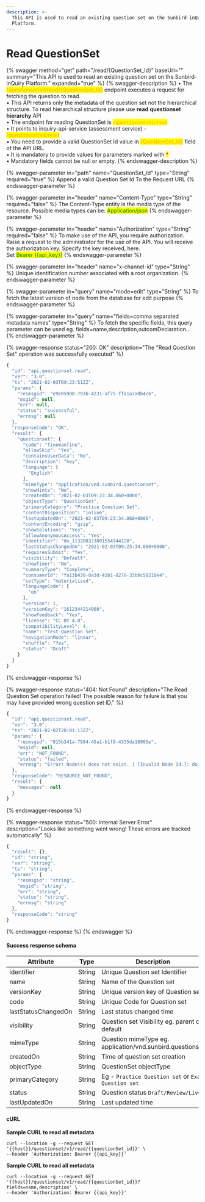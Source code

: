 ```yaml
---
description: >-
  This API is used to read an existing question set on the Sunbird-inQuiry
  Platform.
---
```


# Read QuestionSet

{% swagger method="get" path="/read/{QuestionSet_Id}" baseUrl="" summary="This API is used to read an existing question set on the Sunbird-inQuiry Platform." expanded="true" %}
{% swagger-description %}
• The <mark style="color:orange;">/questionset/v1/read/{QuestionSet\_Id}</mark> endpoint executes a request for fetching the question to read.\
• This API returns only the metadata of the question set not the hierarchical structure. To read  hierarchical structure please use **read** **questionset hierarchy** API\
• The endpoint for reading QuestionSet is <mark style="color:orange;">`/questionset/v1/read`</mark>\
• It points to inquiry-api-service (assessment service)  - <mark style="color:orange;">/questionset/v4/read</mark>\
• You need to provide a valid QuestionSet Id value in <mark style="color:orange;">{QuestionSet\_Id}</mark> field of the API URL. \
• It is mandatory to provide values for parameters marked with <mark style="color:red;">\*</mark>\
• Mandatory fields cannot be null or empty.
{% endswagger-description %}

{% swagger-parameter in="path" name="QuestionSet_Id" type="String" required="true" %}
Append a valid Question Set Id To the Request URL
{% endswagger-parameter %}

{% swagger-parameter in="header" name="Content-Type" type="String" required="false" %}
The Content-Type entity is the media type of the resource. Possible media types can be: <mark style="color:green;">Application/json</mark>
{% endswagger-parameter %}

{% swagger-parameter in="header" name="Authorization" type="String" required="false" %}
To make use of the API, you require authorization. Raise a request to the administrator for the use of the API. You will receive the authorization key. Specify the key received, here.\
Set <mark style="color:green;">Bearer \{{api\_key\}}</mark>
{% endswagger-parameter %}

{% swagger-parameter in="header" name="x-channel-id" type="String" %}
Unique identification number associated with a root organization.
{% endswagger-parameter %}

{% swagger-parameter in="query" name="mode=edit" type="String" %}
To fetch the latest version of node from the database for edit purpose
{% endswagger-parameter %}

{% swagger-parameter in="query" name="fields=comma separated metadata names" type="String" %}
To fetch the specific fields, this query parameter can be used eg. fields=name,description,outcomDeclaration...
{% endswagger-parameter %}

{% swagger-response status="200: OK" description="The "Read Question Set" operation was successfully executed" %}
```javascript
{
  "id": "api.questionset.read",
  "ver": "3.0",
  "ts": "2021-02-03T09:23:51ZZ",
  "params": {
    "resmsgid": "e9e05900-793b-4231-af75-ffa1a7a0b4c6",
    "msgid": null,
    "err": null,
    "status": "successful",
    "errmsg": null
  },
  "responseCode": "OK",
  "result": {
    "questionset": {
      "code": "finemanfine",
      "allowSkip": "Yes",
      "containsUserData": "No",
      "description": "hey",
      "language": [
        "English"
      ],
      "mimeType": "application/vnd.sunbird.questionset",
      "showHints": "No",
      "createdOn": "2021-02-03T09:23:34.060+0000",
      "objectType": "QuestionSet",
      "primaryCategory": "Practice Question Set",
      "contentDisposition": "inline",
      "lastUpdatedOn": "2021-02-03T09:23:34.060+0000",
      "contentEncoding": "gzip",
      "showSolutions": "Yes",
      "allowAnonymousAccess": "Yes",
      "identifier": "do_113208323801554944120",
      "lastStatusChangedOn": "2021-02-03T09:23:34.060+0000",
      "requiresSubmit": "Yes",
      "visibility": "Default",
      "showTimer": "No",
      "summaryType": "Complete",
      "consumerId": "fa13b438-8a3d-41b1-8278-33b0c50210e4",
      "setType": "materialised",
      "languageCode": [
        "en"
      ],
      "version": 1,
      "versionKey": "1612344214060",
      "showFeedback": "Yes",
      "license": "CC BY 4.0",
      "compatibilityLevel": 4,
      "name": "Test Question Set",
      "navigationMode": "linear",
      "shuffle": "Yes",
      "status": "Draft"
    }
  }
}
```
{% endswagger-response %}

{% swagger-response status="404: Not Found" description="The Read Question Set operation failed! The possible reason for failure is that you may have provided wrong question set ID." %}
```javascript
{
  "id": "api.questionset.read",
  "ver": "3.0",
  "ts": "2021-02-02T20:01:13ZZ",
  "params": {
    "resmsgid": "815b341a-7984-45a1-b1f9-4335da18985e",
    "msgid": null,
    "err": "NOT_FOUND",
    "status": "failed",
    "errmsg": "Error! Node(s) does not exist. | [Invalid Node Id.]: do_1132083238015549441201"
  },
  "responseCode": "RESOURCE_NOT_FOUND",
  "result": {
    "messages": null
  }
}
```
{% endswagger-response %}

{% swagger-response status="500: Internal Server Error" description="Looks like something went wrong! These errors are tracked automatically" %}
```javascript
{
  "result": {},
  "id": "string",
  "ver": "string",
  "ts": "string",
  "params": {
    "resmsgid": "string",
    "msgid": "string",
    "err": "string",
    "status": "string",
    "errmsg": "string"
  },
  "responseCode": "string"
}
```
{% endswagger-response %}
{% endswagger %}

#### Success response schema

<table><thead><tr><th width="223">Attribute</th><th width="121.33333333333331">Type</th><th>Description</th></tr></thead><tbody><tr><td>identifier</td><td>String</td><td>Unique Question set Identifier</td></tr><tr><td>name</td><td>String</td><td>Name of the Question set</td></tr><tr><td>versionKey</td><td>String</td><td>Unique version key of Question set</td></tr><tr><td>code</td><td>String</td><td>Unique Code for Question set</td></tr><tr><td>lastStatusChangedOn</td><td>String</td><td>Last status changed time</td></tr><tr><td>visibility</td><td>String</td><td>Question set Visibility eg. parent or default</td></tr><tr><td>mimeType</td><td>String</td><td>Question mimeType eg. application/vnd.sunbird.questionset</td></tr><tr><td>createdOn</td><td>String</td><td>Time of question set creation</td></tr><tr><td>objectType</td><td>String</td><td>QuestionSet objectType</td></tr><tr><td>primaryCategory</td><td>String</td><td>Eg - <code>Practice Question set</code> or <code>Exam Question set</code></td></tr><tr><td>status</td><td>String</td><td>Question status <code>Draft/Review/Live</code></td></tr><tr><td>lastUpdatedOn</td><td>String</td><td>Last updated time</td></tr></tbody></table>

#### cURL

**Sample CURL to read all metadata**

```shell
curl --location -g --request GET '{{host}}/questionset/v1/read/{{questionSet_id}}' \
--header 'Authorization: Bearer {{api_key}}'
```

**Sample CURL to read all metadata**

```
curl --location -g --request GET '{{host}}/questionset/v1/read/{{questionSet_id}}?fields=name,description' \
--header 'Authorization: Bearer {{api_key}}'
```
